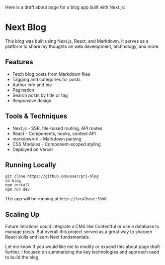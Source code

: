 Here is a draft about page for a blog app built with Next.js:

# Next Blog

This blog was built using Next.js, React, and Markdown. It serves as a platform to share my thoughts on web development, technology, and more.

## Features

- Fetch blog posts from Markdown files 
- Tagging and categories for posts
- Author info and bio
- Pagination 
- Search posts by title or tag
- Responsive design

## Tools & Techniques

- Next.js - SSR, file-based routing, API routes
- React - Components, hooks, context API
- markdown-it - Markdown parsing 
- CSS Modules - Component-scoped styling
- Deployed on Vercel

## Running Locally

```
git clone https://github.com/user/prj-blog
cd blog
npm install
npm run dev
```

The app will be running at `http://localhost:3000`

## Scaling Up

Future iterations could integrate a CMS like Contentful or use a database to manage posts. But overall this project served as a great way to sharpen React skills and learn Next fundamentals.

Let me know if you would like me to modify or expand this about page draft further. I focused on summarizing the key technologies and approach used to build the blog.
